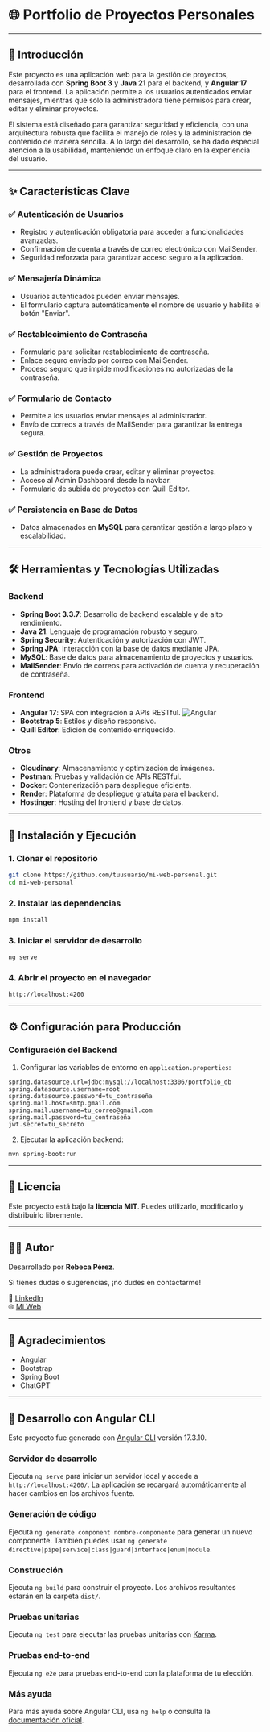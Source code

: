 # 🌐 Portfolio de Proyectos Personales

---

## 📖 Introducción

Este proyecto es una aplicación web para la gestión de proyectos, desarrollada con **Spring Boot 3** y **Java 21** para el backend, y **Angular 17** para el frontend. La aplicación permite a los usuarios autenticados enviar mensajes, mientras que solo la administradora tiene permisos para crear, editar y eliminar proyectos. 

El sistema está diseñado para garantizar seguridad y eficiencia, con una arquitectura robusta que facilita el manejo de roles y la administración de contenido de manera sencilla. A lo largo del desarrollo, se ha dado especial atención a la usabilidad, manteniendo un enfoque claro en la experiencia del usuario.

---

## ✨ Características Clave

### ✅ Autenticación de Usuarios
- Registro y autenticación obligatoria para acceder a funcionalidades avanzadas.
- Confirmación de cuenta a través de correo electrónico con MailSender.
- Seguridad reforzada para garantizar acceso seguro a la aplicación.

### ✅ Mensajería Dinámica
- Usuarios autenticados pueden enviar mensajes.
- El formulario captura automáticamente el nombre de usuario y habilita el botón "Enviar".

### ✅ Restablecimiento de Contraseña
- Formulario para solicitar restablecimiento de contraseña.
- Enlace seguro enviado por correo con MailSender.
- Proceso seguro que impide modificaciones no autorizadas de la contraseña.

### ✅ Formulario de Contacto
- Permite a los usuarios enviar mensajes al administrador.
- Envío de correos a través de MailSender para garantizar la entrega segura.

### ✅ Gestión de Proyectos
- La administradora puede crear, editar y eliminar proyectos.
- Acceso al Admin Dashboard desde la navbar.
- Formulario de subida de proyectos con Quill Editor.

### ✅ Persistencia en Base de Datos
- Datos almacenados en **MySQL** para garantizar gestión a largo plazo y escalabilidad.

---

## 🛠️ Herramientas y Tecnologías Utilizadas

### Backend
- **Spring Boot 3.3.7**: Desarrollo de backend escalable y de alto rendimiento.
- **Java 21**: Lenguaje de programación robusto y seguro.
- **Spring Security**: Autenticación y autorización con JWT.
- **Spring JPA**: Interacción con la base de datos mediante JPA.
- **MySQL**: Base de datos para almacenamiento de proyectos y usuarios.
- **MailSender**: Envío de correos para activación de cuenta y recuperación de contraseña.

### Frontend
- **Angular 17**: SPA con integración a APIs RESTful. ![Angular](https://img.shields.io/badge/Angular-DD0031?style=flat&logo=angular&logoColor=white)
- **Bootstrap 5**: Estilos y diseño responsivo.
- **Quill Editor**: Edición de contenido enriquecido.

### Otros
- **Cloudinary**: Almacenamiento y optimización de imágenes.
- **Postman**: Pruebas y validación de APIs RESTful.
- **Docker**: Contenerización para despliegue eficiente.
- **Render**: Plataforma de despliegue gratuita para el backend.
- **Hostinger**: Hosting del frontend y base de datos.

---

## 🚀 Instalación y Ejecución

### 1. Clonar el repositorio
```bash
git clone https://github.com/tuusuario/mi-web-personal.git
cd mi-web-personal
```

### 2. Instalar las dependencias
```bash
npm install
```

### 3. Iniciar el servidor de desarrollo
```bash
ng serve
```

### 4. Abrir el proyecto en el navegador
```
http://localhost:4200
```

---

## ⚙️ Configuración para Producción

### Configuración del Backend

1. Configurar las variables de entorno en `application.properties`:
```properties
spring.datasource.url=jdbc:mysql://localhost:3306/portfolio_db
spring.datasource.username=root
spring.datasource.password=tu_contraseña
spring.mail.host=smtp.gmail.com
spring.mail.username=tu_correo@gmail.com
spring.mail.password=tu_contraseña
jwt.secret=tu_secreto
```

2. Ejecutar la aplicación backend:
```bash
mvn spring-boot:run
```

---

## 📄 Licencia

Este proyecto está bajo la **licencia MIT**. Puedes utilizarlo, modificarlo y distribuirlo libremente.

---

## 🧑‍💻 Autor

Desarrollado por **Rebeca Pérez**.

Si tienes dudas o sugerencias, ¡no dudes en contactarme!

📌 [LinkedIn](https://www.linkedin.com/in/rebecaperez)  
🌐 [Mi Web](https://rebecaperezportfolio.com)

---

## 🌟 Agradecimientos
- Angular
- Bootstrap
- Spring Boot
- ChatGPT

---

## 🔧 Desarrollo con Angular CLI

Este proyecto fue generado con [Angular CLI](https://github.com/angular/angular-cli) versión 17.3.10.

### Servidor de desarrollo
Ejecuta `ng serve` para iniciar un servidor local y accede a `http://localhost:4200/`. La aplicación se recargará automáticamente al hacer cambios en los archivos fuente.

### Generación de código
Ejecuta `ng generate component nombre-componente` para generar un nuevo componente. También puedes usar `ng generate directive|pipe|service|class|guard|interface|enum|module`.

### Construcción
Ejecuta `ng build` para construir el proyecto. Los archivos resultantes estarán en la carpeta `dist/`.

### Pruebas unitarias
Ejecuta `ng test` para ejecutar las pruebas unitarias con [Karma](https://karma-runner.github.io).

### Pruebas end-to-end
Ejecuta `ng e2e` para pruebas end-to-end con la plataforma de tu elección.

### Más ayuda
Para más ayuda sobre Angular CLI, usa `ng help` o consulta la [documentación oficial](https://angular.io/cli).
